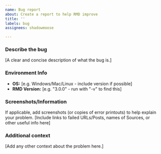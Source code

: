 ```yaml
---
name: Bug report
about: Create a report to help RMD improve
title: ''
labels: bug
assignees: shadowmoose

---
```


### Describe the bug
[A clear and concise description of what the bug is.]

### Environment Info
 - **OS:** [e.g. Windows/Mac/Linux - include version if possible]
 - **RMD Version:** [e.g. "3.0.0" - run with "-v" to find this]

### Screenshots/Information
If applicable, add screenshots (or copies of error printouts) to help explain your problem.
[Include links to failed URLs/Posts, names of Sources, or other useful info here]

### Additional context
[Add any other context about the problem here.]
